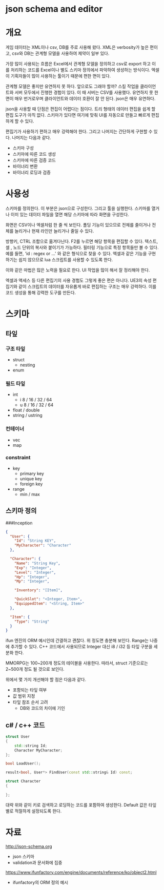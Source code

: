 # json schema and editor 



# 개요

게임 데이터는 XML이나 csv, DB를 주로 사용해 왔다. XML은 verbosity가 높은 편이고, csv와 DB는 관계형 모델을 사용하여 제약이 일부 있다.  

가장 많이 사용되는 흐름은 Excel에서 관계형 모델을 정의하고 csv로 export 하고 이를 처리하는 코드를 Excel이나 별도 스키마 정의에서 파악하여 생성하는 방식이다. 엑셀이 기획자들이 많이 사용하는 툴이기 때문에 편한 면이 있다. 

관계형 모델은 좋지만 유연하지 못 하다. 앞으로도 그래야 할까? 스킬 작업을 클라이언트와 서버 모두에서 진행한 경험이 있다. 이 때 서버는 CSV를 사용했다. 유연하지 못 한 면이 매우 번거로우며 클라이언트와 데이터 호환이 잘 안 된다.  json은 매우 유연하다. 

json을 사용할 때 단점은 편집이 어렵다는 점이다. 트리 형태의 데이터 편집을 쉽게 할 편집 도구가 아직 없다. 스키마가 있다면 여기에 맞춰 UI를 자동으로 만들고 빠르게 편집하게 할 수 있다. 

편집기가 사용하기 편하고 매우 강력해야 한다. 그리고 나머지는 간단하게 구현할 수 있다. 나머지는 다음과 같다. 

- 스키마 구성 
- 스키마에 따른 코드 생성 
- 스키마에 따른 검증 코드 
- 바이너리 변환 
- 바이너리 로딩과 검증 



# 사용성 

스키마를 정의한다. 이 부분은 json으로 구성한다. 그리고 툴을 실행한다. 스키마를 열거나 이미 있는 데이터 파일을 열면 해당 스키마에 따라 화면을 구성한다. 

화면은 CSV이나 엑셀처럼 한 줄 씩 보인다. 폴딩 기능이 있으므로 전체를 줄이거나 전체를 늘리거나 현재 라인만 늘리거나 줄일 수 있다. 

방향키, CTRL 조합으로 옮겨다닌다. F2를 누르면 해당 항목을 편집할 수 있다. 텍스트, 셀 , 노드 단위의 복사와 붙이기가 가능하다. 필터링 기능으로 특정 항목들만 볼 수 있다. 예를 들면, 'id : regex or ...' 와 같은 형식으로 찾을 수 있다. 엑셀과 같은 기능을 구현하기는 쉽지 않으므로 lua 스크립트를 사용할 수 있도록 한다.  

이와 같은 마법은 많은 노력을 필요로 한다. UI 작업을 많이 해서 잘 정리해야 한다. 

엑셀과 액세스 등 다른 편집기의 사용 경험도 그렇게 좋은 편은 아니다. UE3의 속성 편집기와 같이 스크립트의 데이터를 자유롭게 바로 편집하는 구조는 매우 강력하다. 이를 코드 생성을 통해 강력한 도구를 만든다. 



# 스키마



## 타잎 



### 구조 타잎

- struct
  - nesting
- enum 



### 필드 타잎 

- int 
  - i 8 / 16 / 32 / 64 
  - u 8 / 16 / 32 / 64
- float / double 
- string / ustring



### 컨테이너 

- vec 
- map 



### constraint 

- key 
  - primary key 
  - unique key 
  - foreign key 
- range 
  - min / max 



## 스키마 정의 

###Inception

```json 
{
  "User": {
    "Id": "String KEY",
    "MyCharacter": "Character"
  },

  "Character": {
    "Name": "String Key",
    "Exp": "Integer",
    "Level": "Integer",
    "Hp": "Integer",
    "Mp": "Integer",

    "Inventory": "[Item]",

    "QuickSlot": "<Integer, Item>",
    "EquippedItem": "<String, Item>"
  },

  "Item": {
    "Type": "String"
  }
}
```

ifun 엔진의 ORM 예시인데 간결하고 괜찮다. 위 정도면 충분해 보인다. Range는 나중에 추가할 수 있다. C++ 코드에서 사용되므로 Integer 대신 i8 / i32 등 타잎 구분을 세분화 한다. 

MMORPG는 100~200개 정도의 테이블을 사용한다. 따라서, struct 기준으로는 2~500개 정도 될 것으로 보인다. 

위에서 몇 가지 개선해야 할 점은 다음과 같다. 

- 포함되는 타잎 여부 
- 값 범위 지정 
- 타잎 참조 순서 고려
  - DB와 코드의 차이에 기인



## c# / c++ 코드 

```c++
struct User
{
    std::string Id; 
    Character MyCharacter; 
}; 

bool LoadUser(); 

result<bool, User*> FindUser(const std::string& Id) const; 

struct Character
{
    
};
```

대략 위와 같이 키로 검색하고 로딩하는 코드를 포함하여 생성한다.  Default 값은 타잎별로 적절하게 설정되도록 한다. 



# 자료 



http://json-schema.org

- json 스키마 
- validation과 문서화에 집중 



https://www.ifunfactory.com/engine/documents/reference/ko/object2.html

- ifunfactory의 ORM 정의 예시 



